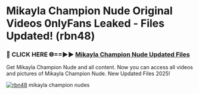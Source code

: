 # Mikayla Champion Nude Original Videos 0nlyFans Leaked - Files Updated! (rbn48)

<h3>🔴 CLICK HERE 🌐==►► <a href="https://tinyurl.com/4mcuefdz" rel="nofollow">Mikayla Champion Nude Updated Files</a></h3>

Get Mikayla Champion Nude and all content. Now you can access all videos and pictures of Mikayla Champion Nude. New Updated Files 2025!

[![rbn48](https://i.imgur.com/StAQSOY.gif)](https://tinyurl.com/4mcuefdz)
mikayla champion nudes